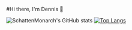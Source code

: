 #Hi there, I'm Dennis :wave:

![SchattenMonarch's GitHub stats](https://github-readme-stats.vercel.app/api?username=SchattenMonarch&show_icons=true&theme=dark)
[![Top Langs](https://github-readme-stats.vercel.app/api/top-langs/?username=SchattenMonarch&layout=compact)](https://github.com/anuraghazra/github-readme-stats)
